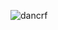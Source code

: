 <p align="left"> <img src="https://komarev.com/ghpvc/?username=dancrf&label=Profile%20views&color=0e75b6&style=flat" alt="dancrf" /> </p>
<!--
**Dancrf/Dancrf** is a ✨ _special_ ✨ repository because its `README.md` (this file) appears on your GitHub profile.

Here are some ideas to get you started:

- 🔭 I’m currently working on ...
- 🌱 I’m currently learning ...
- 👯 I’m looking to collaborate on ...
- 🤔 I’m looking for help with ...
- 💬 Ask me about ...
- 📫 How to reach me: ...
- 😄 Pronouns: ...
- ⚡ Fun fact: ...
-->
